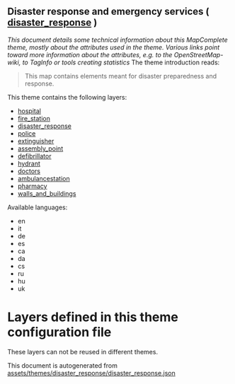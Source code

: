 [//]: # (WARNING: this file is automatically generated. Please find the sources at the bottom and edit those sources)

## Disaster response and emergency services ( [disaster_response](https://mapcomplete.org/disaster_response) )
_This document details some technical information about this MapComplete theme, mostly about the attributes used in the theme. Various links point toward more information about the attributes, e.g. to the OpenStreetMap-wiki, to TagInfo or tools creating statistics_
The theme introduction reads:

> This map contains elements meant for disaster preparedness and response.

This theme contains the following layers:

 - [hospital](../Layers/hospital.md)
 - [fire_station](../Layers/fire_station.md)
 - [disaster_response](../Layers/disaster_response.md)
 - [police](../Layers/police.md)
 - [extinguisher](../Layers/extinguisher.md)
 - [assembly_point](../Layers/assembly_point.md)
 - [defibrillator](../Layers/defibrillator.md)
 - [hydrant](../Layers/hydrant.md)
 - [doctors](../Layers/doctors.md)
 - [ambulancestation](../Layers/ambulancestation.md)
 - [pharmacy](../Layers/pharmacy.md)
 - [walls_and_buildings](../Layers/walls_and_buildings.md)

Available languages:

 - en
 - it
 - de
 - es
 - ca
 - da
 - cs
 - ru
 - hu
 - uk

# Layers defined in this theme configuration file
These layers can not be reused in different themes.


This document is autogenerated from [assets/themes/disaster_response/disaster_response.json](https://github.com/pietervdvn/MapComplete/blob/develop/assets/themes/disaster_response/disaster_response.json)
